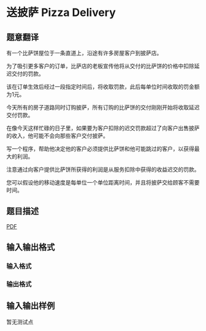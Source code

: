 # 送披萨 Pizza Delivery

## 题意翻译

有一个比萨饼屋位于一条直道上，沿途有许多房屋客户到披萨店。

为了吸引更多客户的订单，比萨店的老板宣传他将从交付的比萨饼的价格中扣除延迟交付的罚款。

该在订单生效后经过一段指定时间后，将收取罚款，此后每单位时间收取的罚金额为$1$元。

今天所有的房子道路同时订购披萨，所有订购的比萨饼的交付刚刚开始将收取延迟交付罚款。

在像今天这样忙碌的日子里，如果要为客户扣除的迟交罚款超过了向客户出售披萨的收入，他可能不会向那些客户交付披萨。

写一个程序，帮助他决定他的客户必须提供比萨饼和他可能跳过的客户，以获得最大的利润。

注意通过向客户提供比萨饼所获得的利润是从服务扣除中获得的收益迟交的罚款。

您可以假设他的移动速度是每单位一个单位距离时间，并且将披萨交给顾客不需要时间。

## 题目描述

[problemUrl]: https://uva.onlinejudge.org/index.php?option=com_onlinejudge&Itemid=8&category=825&page=show_problem&problem=4503

[PDF](https://uva.onlinejudge.org/external/16/p1628.pdf)

## 输入输出格式

### 输入格式

### 输出格式

## 输入输出样例

暂无测试点

